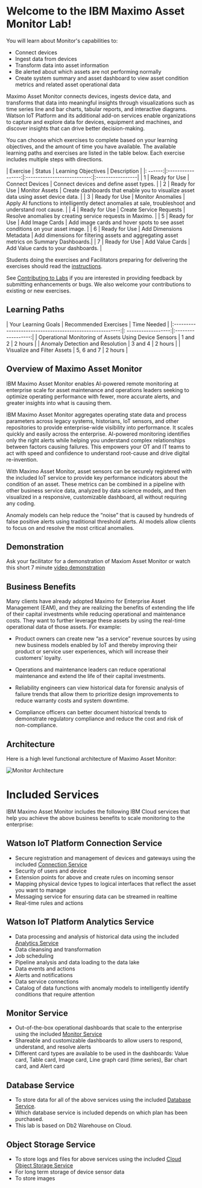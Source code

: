 
# Welcome to the IBM Maximo Asset Monitor Lab!
You will learn about Monitor's capabilities to:

* Connect devices
* Ingest data from devices
* Transform data into asset information
* Be alerted about which assets are not performing normally
* Create system summary and asset dashboard to view asset condition metrics and related asset operational data

Maximo Asset Monitor connects devices, ingests device data, and transforms that data into meaningful insights through 
visualizations such as time series line and bar charts, tabular reports, and interactive diagrams. Watson IoT Platform 
and its additional add-on services enable organizations to capture and explore data for devices, equipment and machines, 
and discover insights that can drive better decision-making.

You can choose which exercises to complete based on your learning objectives, and the amount of time you have available. The 
available learning paths and exercises are listed in the table below. Each exercise includes multiple steps with directions.  


|  Exercise    | Status            | Learning Objectives         | Description      |
|: ------:|:-----------------:|:---------------------------:|:-----------------|
| 1       | Ready for Use     |  Connect Devices            | Connect devices and define asset types.     |
| 2       | Ready for Use     |  Monitor Assets             | Create dashboards that enable you to visualize asset data using asset device data. |
| 3       | Ready for Use     |  Monitor Anomalies          | Apply AI functions to intelligently detect anomalies at sale, troubleshoot and understand root cause.     |
| 4       | Ready for Use     |  Create Service Requests    | Resolve anomalies by creating service requests in Maximo. |
| 5       | Ready for Use     |  Add Image Cards            | Add image cards and hover spots to see asset conditions on your asset image. |
| 6       | Ready for Use     |  Add Dimensions Metadata    | Add dimensions for filtering assets and aggregating asset metrics on Summary Dashboards.|
| 7       | Ready for Use     |  Add Value Cards            | Add Value cards to your dashboards. |

 
Students doing the exercises and Facilitators preparing for delivering the exercises should read the [instructions](../facilitator_instructions).

See [Contributing to Labs](../../about) if you are interested in providing feedback by submitting enhancements or bugs.  We also 
welcome your contributions to existing or new exercises. 

## Learning Paths

|  Your Learning Goals                                     | Recommended Exercises    | Time Needed   |
|:--------------------------------------------------------:|: ------------------:|:------------------:|
|  Operational Monitoring of Assets Using Device Sensors   | 1 and 2             |     2 hours        |
|  Anomaly Detection and Resolution                        | 3 and 4             |     2 hours        |
|  Visualize and Filter Assets                             | 5, 6 and 7          |     2 hours        |


## Overview of Maximo Asset Monitor

IBM Maximo Asset Monitor enables AI-powered remote monitoring at enterprise scale for asset maintenance and operations 
leaders seeking to optimize operating performance with fewer, more accurate alerts, and greater insights into what is 
causing them.

IBM Maximo Asset Monitor aggregates operating state data and process parameters across legacy systems, historians, IoT
 sensors, and other repositories to provide enterprise-wide visibility into performance. It scales quickly and easily 
 across the enterprise. AI-powered monitoring identifies only the right alerts while helping you understand complex 
 relationships between factors causing failures. This empowers your OT and IT teams to act with speed and confidence to 
 understand root-cause and drive digital re-invention.

With Maximo Asset Monitor, asset sensors can be securely registered with the included IoT service to provide key 
performance indicators about the condition of an asset. These metrics can be combined in a pipeline with other business 
service data, analyzed by data science models, and then visualized in a responsive, customizable dashboard, all without 
requiring any coding.

Anomaly models can help reduce the “noise” that is caused by hundreds of false positive alerts using traditional threshold
 alerts. AI models allow clients to focus on and resolve the most critical anomalies.

##  Demonstration

Ask your facilitator for a demonstration of Maxiom Asset Monitor or watch this short 7 minute [video demonstration](https://youtu.be/IyQgRwAseLU)

## Business Benefits

Many clients have already adopted Maximo for Enterprise Asset Management (EAM), and they are realizing the benefits of 
extending the life of their capital investments while reducing operational and maintenance costs. They want to further 
leverage these assets by using the real-time operational data of those assets. For example:

* Product owners can create new “as a service” revenue sources by using new business models enabled by IoT and thereby 
improving their product or service user experiences, which will increase their customers’ loyalty.

* Operations and maintenance leaders can reduce operational maintenance and extend the life of their capital investments.

* Reliability engineers can view historical data for forensic analysis of failure trends that allow them to prioritize 
design improvements to reduce warranty costs and system downtime.

* Compliance officers can better document historical trends to demonstrate regulatory compliance and reduce the cost and 
risk of non-compliance.

## Architecture

Here is a high level functional architecture of Maximo Asset Monitor:

![Monitor Architecture](/img/monitor/monitor_architecture.png)

# Included Services
IBM Maximo Asset Monitor includes the following IBM Cloud services that help you achieve the above business benefits to 
scale monitoring to the enterprise:

## Watson IoT Platform Connection Service
* Secure registration and management of devices and gateways using the included [Connection Service](https://www.ibm.com/support/knowledgecenter/SSQR84_monitor/iot/developing/connect_mon.html)
* Security of users and device
* Extension points for above and create rules on incoming sensor
* Mapping physical device types to logical interfaces that reflect the asset you want to manage
* Messaging service for ensuring data can be streamed in realtime
* Real-time rules and actions

## Watson IoT Platform Analytics Service

* Data processing and analysis of historical data using the included [Analytics Service](https://www.ibm.com/support/knowledgecenter/SSQR84_monitor/iot/analytics/as_overview.html)
* Data cleansing and transformation
* Job scheduling
* Pipeline analysis and data loading to the data lake
* Data events and actions
* Alerts and notifications
* Data service connections
* Catalog of data functions with anomaly models to intelligently identify conditions that require attention

## Monitor Service

* Out-of-the-box operational dashboards that scale to the enterprise using the included [Monitor Service](https://www.ibm.com/support/knowledgecenter/SSQR84_monitor/iot/dashboard/monitoring.html)
* Shareable and customizable dashboards to allow users to respond, understand, and resolve alerts
* Different card types are available to be used in the dashboards: Value card, Table card, Image card, Line graph card (time series), Bar chart card, and Alert card

## Database Service

* To store data for all of the above services using the included [Database Service](https://www.ibm.com/support/knowledgecenter/SSQR84_monitor/iot/developing/develop_mon.html).  
* Which database service is included depends on which plan has been purchased. 
* This lab is based on Db2 Warehouse on Cloud.

## Object Storage Service

* To store logs and files for above services using the included [Cloud Object Storage Service](https://www.ibm.com/support/knowledgecenter/SSQR84_monitor/iot/analytics/as_logs.html)
* For long term storage of device sensor data
* To store images

